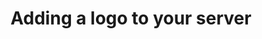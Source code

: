 ---
id: Adding a logo - FiveM
title: Adding a logo to your server
sidebar_position: 2
custom_edit_url: null
---